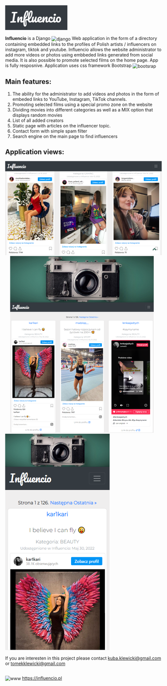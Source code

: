 # <img src="https://github.com/Klewiu/influencio/blob/master/Influencio_logo_preview.PNG" width="200" height="auto" align="center"/> 

<b>Influencio</b> is a Django <img src="https://cdn.worldvectorlogo.com/logos/django.svg" alt="django" width="17" height="17" align="center"/> Web application in the form of a directory containing embedded links to the profiles of Polish artists / influencers on instagram, tiktok and youtube.
Influencio allows the website administrator to add more videos or photos using embbeded links generated from social media. It is also possible to promote selected films on the home page. App is fully resposnive. Application uses css framework Bootstrap <img src="https://upload.wikimedia.org/wikipedia/commons/b/b2/Bootstrap_logo.svg"   alt="bootsrap" width="25" height="auto" align="center"/>


## Main features:
1. The ability for the administrator to add videos and photos in the form of embeded links to YouTube, Instagram, TikTok channels.
2. Promoting selected films using a special promo zone on the website
3. Dividing movies into different categories as well as a MIX option that displays random movies
4. List of all added creators
5. Static page with articles on the influencer topic.
6. Contact form with simple spam filter
7. Search engine on the main page to find influencers 


## Application views:
![example1](/Influencio_example_2.PNG)&nbsp;&nbsp;&nbsp; ![example2](/Influencio_example_3.PNG) &nbsp;&nbsp;&nbsp;![example3](/Influencio_example_1.PNG)



If you are interesten in this project please contact kuba.klewicki@gmail.com or tomekklewicki@gmail.com
##
<img src="https://upload.wikimedia.org/wikipedia/commons/8/87/Globe_icon_2.svg" alt="www" width="auto" height="15" margin="5px" align="center" /> https://influencio.pl
